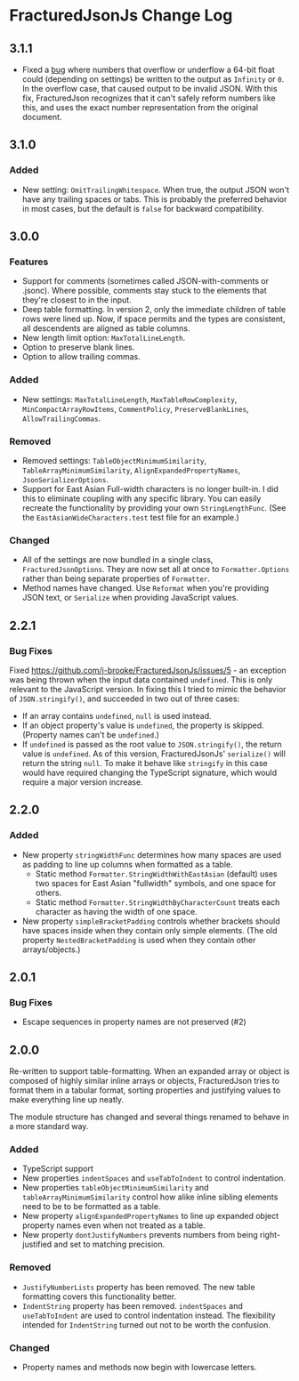 # FracturedJsonJs Change Log

## 3.1.1

* Fixed a [bug](https://github.com/j-brooke/FracturedJson/issues/27) where numbers that overflow or underflow a 64-bit float could (depending on settings) be written to the output as `Infinity` or `0`.  In the overflow case, that caused output to be invalid JSON.  With this fix, FracturedJson recognizes that it can't safely reform numbers like this, and uses the exact number representation from the original document.


## 3.1.0

### Added

* New setting: `OmitTrailingWhitespace`.  When true, the output JSON won't have any trailing spaces or tabs.  This is probably the preferred behavior in most cases, but the default is `false` for backward compatibility.


## 3.0.0

### Features

* Support for comments (sometimes called JSON-with-comments or .jsonc).  Where possible, comments stay stuck to the elements that they're closest to in the input.
* Deep table formatting.  In version 2, only the immediate children of table rows were lined up.  Now, if space permits and the types are consistent, all descendents are aligned as table columns.
* New length limit option: `MaxTotalLineLength`.
* Option to preserve blank lines.
* Option to allow trailing commas.

### Added

* New settings: `MaxTotalLineLength`, `MaxTableRowComplexity`, `MinCompactArrayRowItems`, `CommentPolicy`, `PreserveBlankLines`, `AllowTrailingCommas`.

### Removed

* Removed settings: `TableObjectMinimumSimilarity`, `TableArrayMinimumSimilarity`, `AlignExpandedPropertyNames`, `JsonSerializerOptions`.
* Support for East Asian Full-width characters is no longer built-in.  I did this to eliminate coupling with any specific library.  You can easily recreate the functionality by providing your own `StringLengthFunc`.  (See the `EastAsianWideCharacters.test` test file for an example.)

### Changed

* All of the settings are now bundled in a single class, `FracturedJsonOptions`.  They are now set all at once to `Formatter.Options` rather than being separate properties of `Formatter`.
* Method names have changed.  Use `Reformat` when you're providing JSON text, or `Serialize` when providing JavaScript values.


## 2.2.1

### Bug Fixes

Fixed https://github.com/j-brooke/FracturedJsonJs/issues/5 - an exception was being thrown when the input data contained `undefined`.  This is only relevant to the JavaScript version.  In fixing this I tried to mimic the behavior of `JSON.stringify()`, and succeeded in two out of three cases:

* If an array contains `undefined`, `null` is used instead.
* If an object property's value is `undefined`, the property is skipped.  (Property names can't be `undefined`.)
* If `undefined` is passed as the root value to `JSON.stringify()`, the return value is `undefined`.  As of this version, FracturedJsonJs' `serialize()` will return the string `null`.  To make it behave like `stringify` in this case would have required changing the TypeScript signature, which would require a major version increase.

## 2.2.0

### Added

* New property `stringWidthFunc` determines how many spaces are used as padding to line up columns when formatted as a table.
    * Static method `Formatter.StringWidthWithEastAsian` (default) uses two spaces for East Asian "fullwidth" symbols, and one space for others.
    * Static method `Formatter.StringWidthByCharacterCount` treats each character as having the width of one space.
* New property `simpleBracketPadding` controls whether brackets should have spaces inside when they contain only simple elements.  (The old property `NestedBracketPadding` is used when they contain other arrays/objects.)

## 2.0.1

### Bug Fixes

* Escape sequences in property names are not preserved (#2)

## 2.0.0

Re-written to support table-formatting.  When an expanded array or object is composed of highly similar inline arrays or objects, FracturedJson tries to format them in a tabular format, sorting properties and justifying values to make everything line up neatly.

The module structure has changed and several things renamed to behave in a more standard way.

### Added

* TypeScript support
* New properties `indentSpaces` and `useTabToIndent` to control indentation.
* New properties `tableObjectMinimumSimilarity` and `tableArrayMinimumSimilarity` control how alike inline sibling elements need to be to be formatted as a table.
* New property `alignExpandedPropertyNames` to line up expanded object property names even when not treated as a table.
* New property `dontJustifyNumbers` prevents numbers from being right-justified and set to matching precision.

### Removed

* `JustifyNumberLists` property has been removed.  The new table formatting covers this functionality better.
* `IndentString` property has been removed.  `indentSpaces` and `useTabToIndent` are used to control indentation instead.  The flexibility intended for `IndentString` turned out not to be worth the confusion.

### Changed

* Property names and methods now begin with lowercase letters.
